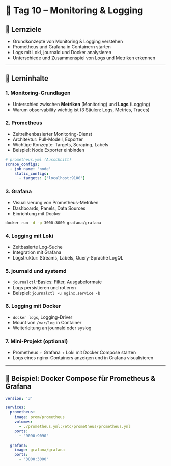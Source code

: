# 📅 Tag 10 – Monitoring & Logging

## 🧠 Lernziele

- Grundkonzepte von Monitoring & Logging verstehen  
- Prometheus und Grafana in Containern starten  
- Logs mit Loki, journald und Docker analysieren  
- Unterschiede und Zusammenspiel von Logs und Metriken erkennen

---

## 📘 Lerninhalte

### 1. Monitoring-Grundlagen
- Unterschied zwischen **Metriken** (Monitoring) und **Logs** (Logging)
- Warum observability wichtig ist (3 Säulen: Logs, Metrics, Traces)

### 2. Prometheus
- Zeitreihenbasierter Monitoring-Dienst
- Architektur: Pull-Modell, Exporter
- Wichtige Konzepte: Targets, Scraping, Labels
- Beispiel: Node Exporter einbinden

```yaml
# prometheus.yml (Ausschnitt)
scrape_configs:
  - job_name: 'node'
    static_configs:
      - targets: ['localhost:9100']
```

### 3. Grafana
- Visualisierung von Prometheus-Metriken
- Dashboards, Panels, Data Sources
- Einrichtung mit Docker

```bash
docker run -d -p 3000:3000 grafana/grafana
```

### 4. Logging mit Loki
- Zeitbasierte Log-Suche
- Integration mit Grafana
- Logstruktur: Streams, Labels, Query-Sprache LogQL

### 5. journald und systemd
- `journalctl`-Basics: Filter, Ausgabeformate
- Logs persistieren und rotieren
- Beispiel: `journalctl -u nginx.service -b`

### 6. Logging mit Docker
- `docker logs`, Logging-Driver
- Mount von `/var/log` in Container
- Weiterleitung an journald oder syslog

### 7. Mini-Projekt (optional)
- Prometheus + Grafana + Loki mit Docker Compose starten  
- Logs eines nginx-Containers anzeigen und in Grafana visualisieren

---

## 🔧 Beispiel: Docker Compose für Prometheus & Grafana

```yaml
version: '3'

services:
  prometheus:
    image: prom/prometheus
    volumes:
      - ./prometheus.yml:/etc/prometheus/prometheus.yml
    ports:
      - "9090:9090"

  grafana:
    image: grafana/grafana
    ports:
      - "3000:3000"
```

